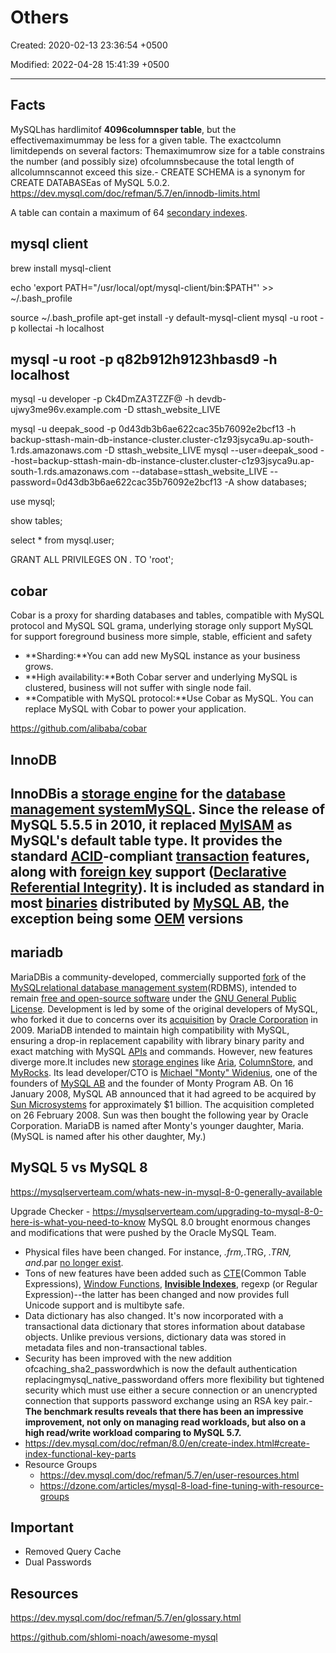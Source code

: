 # Others

Created: 2020-02-13 23:36:54 +0500

Modified: 2022-04-28 15:41:39 +0500

---

## Facts

MySQLhas hardlimitof **4096columnsper table**, but the effectivemaximummay be less for a given table. The exactcolumn limitdepends on several factors: Themaximumrow size for a table constrains the number (and possibly size) ofcolumnsbecause the total length of allcolumnscannot exceed this size.-  CREATE SCHEMA is a synonym for CREATE DATABASEas of MySQL 5.0.2.
<https://dev.mysql.com/doc/refman/5.7/en/innodb-limits.html>

A table can contain a maximum of 64 [secondary indexes](https://dev.mysql.com/doc/refman/5.7/en/glossary.html#glos_secondary_index).

## mysql client

brew install mysql-client

echo 'export PATH="/usr/local/opt/mysql-client/bin:$PATH"' >> ~/.bash_profile

source ~/.bash_profile
apt-get install -y default-mysql-client
mysql -u root -p kollectai -h localhost

## mysql -u root -p q82b912h9123hbasd9 -h localhost

mysql -u developer -p Ck4DmZA3TZZF@ -h devdb-ujwy3me96v.example.com -D sttash_website_LIVE

mysql -u deepak_sood -p 0d43db3b6ae622cac35b76092e2bcf13 -h backup-sttash-main-db-instance-cluster.cluster-c1z93jsyca9u.ap-south-1.rds.amazonaws.com -D sttash_website_LIVE
mysql --user=deepak_sood --host=backup-sttash-main-db-instance-cluster.cluster-c1z93jsyca9u.ap-south-1.rds.amazonaws.com --database=sttash_website_LIVE --password=0d43db3b6ae622cac35b76092e2bcf13 -A
show databases;

use mysql;

show tables;

select * from mysql.user;

GRANT ALL PRIVILEGES ON *.* TO 'root';

## cobar

Cobar is a proxy for sharding databases and tables, compatible with MySQL protocol and MySQL SQL grama, underlying storage only support MySQL for support foreground business more simple, stable, efficient and safety

- **Sharding:**You can add new MySQL instance as your business grows.
- **High availability:**Both Cobar server and underlying MySQL is clustered, business will not suffer with single node fail.
- **Compatible with MySQL protocol:**Use Cobar as MySQL. You can replace MySQL with Cobar to power your application.

<https://github.com/alibaba/cobar>

## InnoDB

## InnoDBis a [storage engine](https://en.wikipedia.org/wiki/Database_engine) for the [database management system](https://en.wikipedia.org/wiki/Database_management_system)[MySQL](https://en.wikipedia.org/wiki/MySQL). Since the release of MySQL 5.5.5 in 2010, it replaced [MyISAM](https://en.wikipedia.org/wiki/MyISAM) as MySQL's default table type. It provides the standard [ACID](https://en.wikipedia.org/wiki/ACID)-compliant [transaction](https://en.wikipedia.org/wiki/Database_transaction) features, along with [foreign key](https://en.wikipedia.org/wiki/Foreign_key) support ([Declarative Referential Integrity](https://en.wikipedia.org/wiki/Declarative_Referential_Integrity)). It is included as standard in most [binaries](https://en.wikipedia.org/wiki/Binaries) distributed by [MySQL AB](https://en.wikipedia.org/wiki/MySQL_AB), the exception being some [OEM](https://en.wikipedia.org/wiki/Original_equipment_manufacturer) versions

## mariadb

MariaDBis a community-developed, commercially supported [fork](https://en.wikipedia.org/wiki/Fork_(software_development)) of the [MySQL](https://en.wikipedia.org/wiki/MySQL)[relational database management system](https://en.wikipedia.org/wiki/Relational_database_management_system)(RDBMS), intended to remain [free and open-source software](https://en.wikipedia.org/wiki/Free_and_open-source_software) under the [GNU General Public License](https://en.wikipedia.org/wiki/GNU_General_Public_License). Development is led by some of the original developers of MySQL, who forked it due to concerns over its [acquisition](https://en.wikipedia.org/wiki/Takeover) by [Oracle Corporation](https://en.wikipedia.org/wiki/Oracle_Corporation) in 2009.
MariaDB intended to maintain high compatibility with MySQL, ensuring a drop-in replacement capability with library binary parity and exact matching with MySQL [APIs](https://en.wikipedia.org/wiki/Application_programming_interface) and commands. However, new features diverge more.It includes new [storage engines](https://en.wikipedia.org/wiki/Storage_engine) like [Aria](https://en.wikipedia.org/wiki/Aria_(storage_engine)), [ColumnStore](https://en.wikipedia.org/wiki/InfiniDB), and [MyRocks](https://en.wikipedia.org/wiki/MyRocks).
Its lead developer/CTO is [Michael "Monty" Widenius](https://en.wikipedia.org/wiki/Michael_Widenius), one of the founders of [MySQL AB](https://en.wikipedia.org/wiki/MySQL_AB) and the founder of Monty Program AB. On 16 January 2008, MySQL AB announced that it had agreed to be acquired by [Sun Microsystems](https://en.wikipedia.org/wiki/Sun_Microsystems) for approximately $1 billion. The acquisition completed on 26 February 2008. Sun was then bought the following year by Oracle Corporation. MariaDB is named after Monty's younger daughter, Maria. (MySQL is named after his other daughter, My.)

## MySQL 5 vs MySQL 8

<https://mysqlserverteam.com/whats-new-in-mysql-8-0-generally-available>

Upgrade Checker - <https://mysqlserverteam.com/upgrading-to-mysql-8-0-here-is-what-you-need-to-know>
MySQL 8.0 brought enormous changes and modifications that were pushed by the Oracle MySQL Team.

- Physical files have been changed. For instance, *.frm,*.TRG, *.TRN, and*.par [no longer exist](https://dev.mysql.com/worklog/task/?id=8216).
- Tons of new features have been added such as [CTE](https://dev.mysql.com/doc/refman/8.0/en/with.html)(Common Table Expressions), [Window Functions](https://dev.mysql.com/doc/refman/8.0/en/window-functions.html), [**Invisible Indexes**](https://dev.mysql.com/doc/refman/8.0/en/invisible-indexes.html), regexp (or Regular Expression)--the latter has been changed and now provides full Unicode support and is multibyte safe.
- Data dictionary has also changed. It's now incorporated with a transactional data dictionary that stores information about database objects. Unlike previous versions, dictionary data was stored in metadata files and non-transactional tables.
- Security has been improved with the new addition ofcaching_sha2_passwordwhich is now the default authentication replacingmysql_native_passwordand offers more flexibility but tightened security which must use either a secure connection or an unencrypted connection that supports password exchange using an RSA key pair.-  **The benchmark results reveals that there has been an impressive improvement, not only on managing read workloads, but also on a high read/write workload comparing to MySQL 5.7.**
- <https://dev.mysql.com/doc/refman/8.0/en/create-index.html#create-index-functional-key-parts>
- Resource Groups
  - <https://dev.mysql.com/doc/refman/5.7/en/user-resources.html>
  - <https://dzone.com/articles/mysql-8-load-fine-tuning-with-resource-groups>

## Important

- Removed Query Cache
- Dual Passwords

## Resources

<https://dev.mysql.com/doc/refman/5.7/en/glossary.html>

<https://github.com/shlomi-noach/awesome-mysql>
